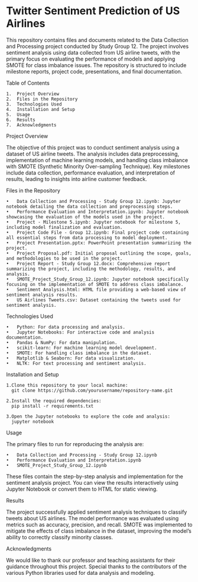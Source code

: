 # Twitter Sentiment Prediction of US Airlines

This repository contains files and documents related to the Data Collection and Processing project conducted by Study Group 12. The project involves sentiment analysis using data collected from US airline tweets, with the primary focus on evaluating the performance of models and applying SMOTE for class imbalance issues. The repository is structured to include milestone reports, project code, presentations, and final documentation.

Table of Contents

	1.	Project Overview
	2.	Files in the Repository
	3.	Technologies Used
	4.	Installation and Setup
	5.	Usage
	6.	Results
	7.	Acknowledgments

Project Overview

The objective of this project was to conduct sentiment analysis using a dataset of US airline tweets. The analysis includes data preprocessing, implementation of machine learning models, and handling class imbalance with SMOTE (Synthetic Minority Over-sampling Technique). Key milestones include data collection, performance evaluation, and interpretation of results, leading to insights into airline customer feedback.

Files in the Repository

	•	Data Collection and Processing - Study Group 12.ipynb: Jupyter notebook detailing the data collection and preprocessing steps.
	•	Performance Evaluation and Interpretation.ipynb: Jupyter notebook showcasing the evaluation of the models used in the project.
	•	Project - Milestone 5.ipynb: Jupyter notebook for milestone 5, including model finalization and evaluation.
	•	Project Code File - Group 12.ipynb: Final project code containing all essential steps from data processing to model deployment.
	•	Project Presentation.pptx: PowerPoint presentation summarizing the project.
	•	Project Proposal.pdf: Initial proposal outlining the scope, goals, and methodologies to be used in the project.
	•	Project Report - Study Group 12.docx: Comprehensive report summarizing the project, including the methodology, results, and analysis.
	•	SMOTE_Project_Study_Group_12.ipynb: Jupyter notebook specifically focusing on the implementation of SMOTE to address class imbalance.
	•	Sentiment Analysis.html: HTML file providing a web-based view of sentiment analysis results.
	•	US Airlines Tweets.csv: Dataset containing the tweets used for sentiment analysis.

Technologies Used

	•	Python: For data processing and analysis.
	•	Jupyter Notebooks: For interactive code and analysis documentation.
	•	Pandas & NumPy: For data manipulation.
	•	scikit-learn: For machine learning model development.
	•	SMOTE: For handling class imbalance in the dataset.
	•	Matplotlib & Seaborn: For data visualization.
	•	NLTK: For text processing and sentiment analysis.

Installation and Setup

	1.Clone this repository to your local machine: 
      git clone https://github.com/yourusername/repository-name.git

 	2.Install the required dependencies: 
      pip install -r requirements.txt

 	3.Open the Jupyter notebooks to explore the code and analysis: 
      jupyter notebook

Usage

The primary files to run for reproducing the analysis are:

	•	Data Collection and Processing - Study Group 12.ipynb
	•	Performance Evaluation and Interpretation.ipynb
	•	SMOTE_Project_Study_Group_12.ipynb

These files contain the step-by-step analysis and implementation for the sentiment analysis project. You can view the results interactively using Jupyter Notebook or convert them to HTML for static viewing.

Results

The project successfully applied sentiment analysis techniques to classify tweets about US airlines. The model performance was evaluated using metrics such as accuracy, precision, and recall. SMOTE was implemented to mitigate the effects of class imbalance in the dataset, improving the model’s ability to correctly classify minority classes.

Acknowledgments

We would like to thank our professor and teaching assistants for their guidance throughout this project. Special thanks to the contributors of the various Python libraries used for data analysis and modeling.
